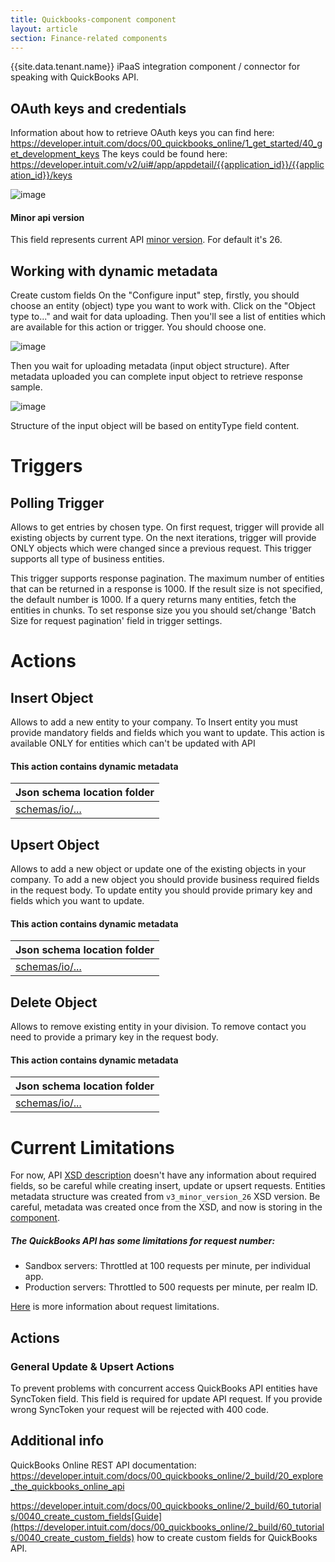 ```yaml
---
title: Quickbooks-component component
layout: article
section: Finance-related components
---
```



{{site.data.tenant.name}} iPaaS integration component / connector for speaking with QuickBooks API.

## OAuth keys and credentials

Information about how to retrieve OAuth keys you can find here: https://developer.intuit.com/docs/00_quickbooks_online/1_get_started/40_get_development_keys
The keys could be found here:  https://developer.intuit.com/v2/ui#/app/appdetail/{{application_id}}/{{application_id}}/keys

![image](https://user-images.githubusercontent.com/22715422/47281476-f638a500-d5e3-11e8-8b42-cb8a06d6f886.png)

#### Minor api version
This field represents current API [minor version](https://developer.intuit.com/app/developer/qbo/docs/develop/explore-the-quickbooks-online-api/minor-versions#minor-version-summary).
For default it's 26.

## Working with dynamic metadata
Create custom fields
On the "Configure input" step, firstly, you should choose an entity (object) type you want to work with. Click on the "Object type to..." and wait for data uploading.
Then you'll see a list of entities which are available for this action or trigger. You should choose one.

![image](https://user-images.githubusercontent.com/22715422/47281969-0c476500-d5e6-11e8-999e-88911274e413.png)

Then you wait for uploading metadata (input object structure). After metadata uploaded you can complete input object to retrieve response sample.

![image](https://user-images.githubusercontent.com/22715422/47282038-5d575900-d5e6-11e8-87b7-cde488e80be4.png)

Structure of the input object will be based on entityType field content.

# Triggers

## Polling Trigger

Allows to get entries by chosen type. On first request, trigger will provide all existing objects by current type.
On the next iterations, trigger will provide ONLY objects which were changed since a previous request.
This trigger supports all type of business entities.

This trigger supports response pagination. The maximum number of entities that can be returned in a response is 1000.
If the result size is not specified, the default number is 1000. If a query returns many entities, fetch the entities in chunks.
To set response size you you should set/change 'Batch Size for request pagination' field in trigger settings.

# Actions

## Insert Object

Allows to add a new entity to your company. To Insert entity you must provide mandatory fields and fields which you want to update.
This action is available ONLY for entities which can't be updated with API

#### This action contains dynamic metadata

|Json schema location folder
| -------------
|[schemas/io/...](schemas/io)

## Upsert Object

Allows to add a new object or update one of the existing objects in your company. To add a new object you should provide business required fields in the request body.
To update entity you should provide primary key and fields which you want to update.

#### This action contains dynamic metadata

|Json schema location folder
| -------------
|[schemas/io/...](schemas/io)


## Delete Object

Allows to remove existing entity in your division. To remove contact you need to provide a primary key in the request body.

#### This action contains dynamic metadata

|Json schema location folder
| -------------
|[schemas/io/...](schemas/io)


# Current Limitations

For now, API [XSD description](https://developer.intuit.com/docs/00_quickbooks_online/2_build/20_explore_the_quickbooks_online_api/80_minor_versions) doesn't have any information about required fields, so be careful while creating insert, update or upsert requests.
Entities metadata structure was created from ` v3_minor_version_26 ` XSD version. Be careful, metadata was created once from the XSD, and now is storing in the [component](schemas/io).
##### The QuickBooks API has some limitations for request number:
- Sandbox servers: Throttled at 100 requests per minute, per individual app.
- Production servers: Throttled to 500 requests per minute, per realm ID.

[Here](https://developer.intuit.com/docs/00_quickbooks_online/2_build/20_explore_the_quickbooks_online_api/80_minor_versions) is more information about request limitations.

## Actions
### General Update & Upsert Actions

To prevent problems with concurrent access QuickBooks API entities have SyncToken field. This field is required for update API request.
If you provide wrong SyncToken your request will be rejected with 400 code.

## Additional info

QuickBooks Online REST API documentation: https://developer.intuit.com/docs/00_quickbooks_online/2_build/20_explore_the_quickbooks_online_api

https://developer.intuit.com/docs/00_quickbooks_online/2_build/60_tutorials/0040_create_custom_fields[Guide](https://developer.intuit.com/docs/00_quickbooks_online/2_build/60_tutorials/0040_create_custom_fields) how to create custom fields for QuickBooks API.
